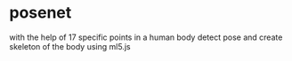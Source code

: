 # posenet
 with the help of 17 specific points in a human body detect pose and create skeleton of the body using ml5.js
